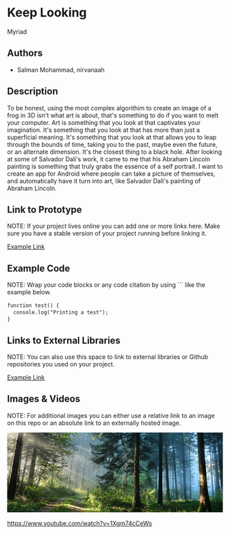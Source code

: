 # Keep Looking
Myriad

## Authors
- Salman Mohammad, nirvanaah

## Description
To be honest, using the most complex algorithim to create an image of a frog in 3D isn't what art is about, that's something to do if you want to melt your computer. Art is something that you look at that captivates your imagination. It's something that you look at that has more than just a superficial meaning. It's something that you look at that allows you to leap through the bounds of time, taking you to the past, maybe even the future, or an alternate dimension. It's the closest thing to a black hole. After looking at some of Salvador Dali's work, it came to me that his Abraham Lincoln painting is something that truly grabs the essence of a self portrait. I want to create an app for Android where people can take a picture of themselves, and automatically have it turn into art, like Salvador Dali's painting of Abraham Lincoln.

## Link to Prototype
NOTE: If your project lives online you can add one or more links here. Make sure you have a stable version of your project running before linking it.

[Example Link](http://www.google.com "Example Link")

## Example Code
NOTE: Wrap your code blocks or any code citation by using ``` like the example below.
```
function test() {
  console.log("Printing a test");
}
```
## Links to External Libraries
 NOTE: You can also use this space to link to external libraries or Github repositories you used on your project.

[Example Link](http://www.google.com "Example Link")

## Images & Videos
NOTE: For additional images you can either use a relative link to an image on this repo or an absolute link to an externally hosted image.

![Example Image](project_images/cover.jpg?raw=true "Example Image")

https://www.youtube.com/watch?v=1Xgm74cCeWs
